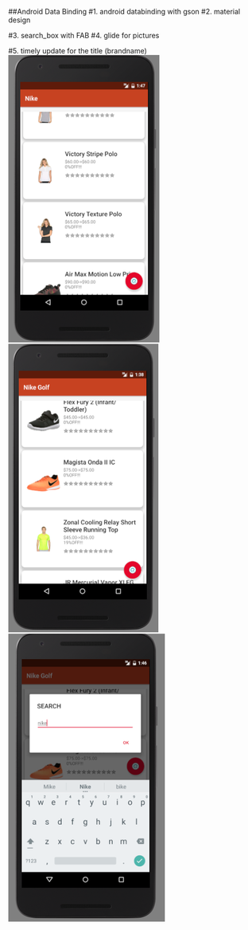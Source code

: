 







##Android Data Binding 
#1. android databinding with gson
#2. material design

#3. search_box with FAB
#4. glide for pictures

#5. timely update for the title (brandname)
![](https://github.com/yangjiekai/ILoveZappos/blob/master/3.PNG)
![](https://github.com/yangjiekai/ILoveZappos/blob/master/1.png)
![](https://github.com/yangjiekai/ILoveZappos/blob/master/2.png)
